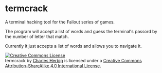 termcrack
=========

A terminal hacking tool for the Fallout series of games.

The program will accept a list of words and guess the terminal's passord by the number of letter that match.

Currently it just accepts a list of words and allows you to navigate it.

<a rel="license" href="http://creativecommons.org/licenses/by-sa/4.0/deed.en_US"><img alt="Creative Commons License" style="border-width:0" src="http://i.creativecommons.org/l/by-sa/4.0/88x31.png" /></a><br /><span xmlns:dct="http://purl.org/dc/terms/" property="dct:title">termcrack</span> by <a xmlns:cc="http://creativecommons.org/ns#" href="https://github.com/RevChas/termcrack" property="cc:attributionName" rel="cc:attributionURL">Charles Herbig</a> is licensed under a <a rel="license" href="http://creativecommons.org/licenses/by-sa/4.0/deed.en_US">Creative Commons Attribution-ShareAlike 4.0 International License</a>.
